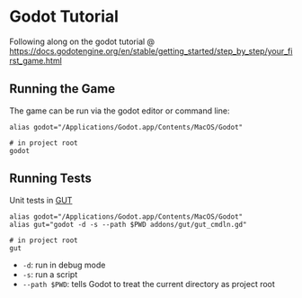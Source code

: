 # Godot Tutorial

Following along on the godot tutorial @
https://docs.godotengine.org/en/stable/getting_started/step_by_step/your_first_game.html

## Running the Game

The game can be run via the godot editor or command line:

```
alias godot="/Applications/Godot.app/Contents/MacOS/Godot"

# in project root
godot
```

## Running Tests

Unit tests in [GUT](https://github.com/bitwes/Gut)

```
alias godot="/Applications/Godot.app/Contents/MacOS/Godot"
alias gut="godot -d -s --path $PWD addons/gut/gut_cmdln.gd"

# in project root
gut
```

 - `-d`: run in debug mode
 - `-s`: run a script
 - `--path $PWD`: tells Godot to treat the current directory as project root

